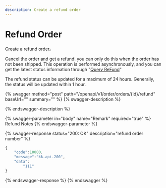 ```yaml
---
description: Create a refund order
---
```


# Refund Order

Create a refund order。

Cancel the order and get a refund. you can only do this when the order has not been shipped. This operation is performed asynchronously, and you can get the latest status information through "[Query ReFund](query-refund.md)"

The refund  status can be updated for a maximum of 24 hours. Generally, the status will be updated within 1 hour.

{% swagger method="post" path="/openapi/v1/order/orders/{id}/refund" baseUrl="" summary="" %}
{% swagger-description %}

{% endswagger-description %}

{% swagger-parameter in="body" name="Remark" required="true" %}
Refund Notes
{% endswagger-parameter %}

{% swagger-response status="200: OK" description="refund order number" %}
```javascript
{
    "code":10000,
    "message":"kk.api.200",
    "data":
        "111"
}
```
{% endswagger-response %}
{% endswagger %}
